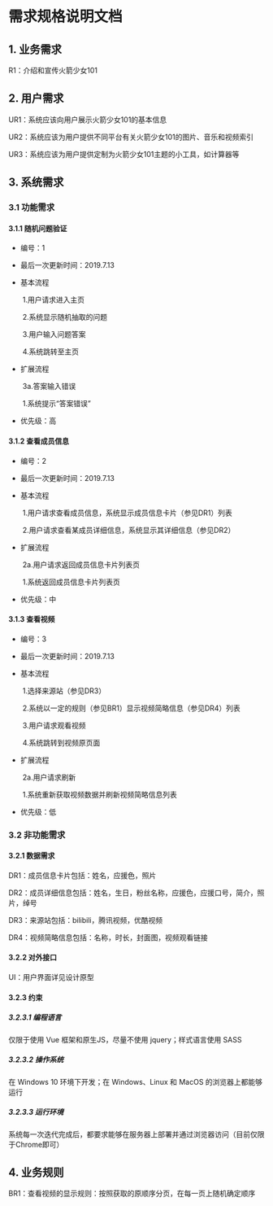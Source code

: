 # 需求规格说明文档

## 1. 业务需求

R1：介绍和宣传火箭少女101

## 2. 用户需求

UR1：系统应该向用户展示火箭少女101的基本信息

UR2：系统应该为用户提供不同平台有关火箭少女101的图片、音乐和视频索引

UR3：系统应该为用户提供定制为火箭少女101主题的小工具，如计算器等

## 3. 系统需求

### 3.1 功能需求

#### 3.1.1 随机问题验证

- 编号：1

- 最后一次更新时间：2019.7.13

- 基本流程

  ​	1.用户请求进入主页

  ​	2.系统显示随机抽取的问题

  ​	3.用户输入问题答案

  ​	4.系统跳转至主页

- 扩展流程

  ​	3a.答案输入错误

  ​		1.系统提示“答案错误”

- 优先级：高

#### 3.1.2 查看成员信息

- 编号：2

- 最后一次更新时间：2019.7.13

- 基本流程

  ​	1.用户请求查看成员信息，系统显示成员信息卡片（参见DR1）列表

  ​	2.用户请求查看某成员详细信息，系统显示其详细信息（参见DR2）

- 扩展流程

  ​	2a.用户请求返回成员信息卡片列表页

  ​		1.系统返回成员信息卡片列表页

- 优先级：中

#### 3.1.3 查看视频

- 编号：3

- 最后一次更新时间：2019.7.13

- 基本流程

  ​	1.选择来源站（参见DR3）

  ​	2.系统以一定的规则（参见BR1）显示视频简略信息（参见DR4）列表

  ​	3.用户请求观看视频

  ​	4.系统跳转到视频原页面

- 扩展流程

  ​	2a.用户请求刷新

  ​		1.系统重新获取视频数据并刷新视频简略信息列表

- 优先级：低

### 3.2 非功能需求

#### 3.2.1 数据需求

DR1：成员信息卡片包括：姓名，应援色，照片

DR2：成员详细信息包括：姓名，生日，粉丝名称，应援色，应援口号，简介，照片，绰号

DR3：来源站包括：bilibili，腾讯视频，优酷视频

DR4：视频简略信息包括：名称，时长，封面图，视频观看链接

#### 3.2.2 对外接口

UI：用户界面详见设计原型

#### 3.2.3 约束

##### 3.2.3.1 编程语言

仅限于使用 Vue 框架和原生JS，尽量不使用 jquery；样式语言使用 SASS

##### 3.2.3.2 操作系统

在 Windows 10 环境下开发；在 Windows、Linux 和 MacOS 的浏览器上都能够运行

##### 3.2.3.3 运行环境

系统每一次迭代完成后，都要求能够在服务器上部署并通过浏览器访问（目前仅限于Chrome即可）

## 4. 业务规则

BR1：查看视频的显示规则：按照获取的原顺序分页，在每一页上随机确定顺序